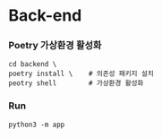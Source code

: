 # Back-end

### Poetry 가상환경 활성화

~~~ shell
cd backend \
poetry install \    # 의존성 패키지 설치
peotry shell        # 가상환경 활성화
~~~

### Run
~~~ shell
python3 -m app
~~~